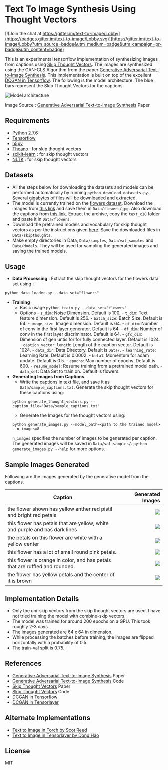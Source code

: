 # Text To Image Synthesis Using Thought Vectors

[![Join the chat at https://gitter.im/text-to-image/Lobby](https://badges.gitter.im/text-to-image/Lobby.svg)](https://gitter.im/text-to-image/Lobby?utm_source=badge&utm_medium=badge&utm_campaign=pr-badge&utm_content=badge)

This is an experimental tensorflow implementation of synthesizing images from captions using [Skip Thought Vectors][1]. The images are synthesized using the GAN-CLS Algorithm from the paper [Generative Adversarial Text-to-Image Synthesis][2]. This implementation is built on top of the excellent [DCGAN in Tensorflow][3]. The following is the model architecture. The blue bars represent the Skip Thought Vectors for the captions.

![Model architecture](http://i.imgur.com/dNl2HkZ.jpg)

Image Source : [Generative Adversarial Text-to-Image Synthesis][2] Paper

## Requirements

- Python 2.7.6
- [Tensorflow][4]
- [h5py][5]
- [Theano][6] : for skip thought vectors
- [scikit-learn][7] : for skip thought vectors
- [NLTK][8] : for skip thought vectors

## Datasets

- All the steps below for downloading the datasets and models can be performed automatically by running `python download_datasets.py`. Several gigabytes of files will be downloaded and extracted.
- The model is currently trained on the [flowers dataset][9]. Download the images from [this link][9] and save them in `Data/flowers/jpg`. Also download the captions from [this link][10]. Extract the archive, copy the `text_c10` folder and paste it in `Data/flowers`.
- Download the pretrained models and vocabulary for skip thought vectors as per the instructions given [here][13]. Save the downloaded files in `Data/skipthoughts`.
- Make empty directories in Data, `Data/samples`, `Data/val_samples` and `Data/Models`. They will be used for sampling the generated images and saving the trained models.

## Usage

- <b>Data Processing</b> : Extract the skip thought vectors for the flowers data set using :

```
python data_loader.py --data_set="flowers"
```

- <b>Training</b>
  - Basic usage `python train.py --data_set="flowers"`
  - Options - `z_dim`: Noise Dimension. Default is 100. - `t_dim`: Text feature dimension. Default is 256. - `batch_size`: Batch Size. Default is 64. - `image_size`: Image dimension. Default is 64. - `gf_dim`: Number of conv in the first layer generator. Default is 64. - `df_dim`: Number of conv in the first layer discriminator. Default is 64. - `gfc_dim`: Dimension of gen untis for for fully connected layer. Default is 1024. - `caption_vector_length`: Length of the caption vector. Default is 1024. - `data_dir`: Data Directory. Default is `Data/`. - `learning_rate`: Learning Rate. Default is 0.0002. - `beta1`: Momentum for adam update. Default is 0.5. - `epochs`: Max number of epochs. Default is 600. - `resume_model`: Resume training from a pretrained model path. - `data_set`: Data Set to train on. Default is flowers.
    <br>
- <b>Generating Images from Captions</b>
  - Write the captions in text file, and save it as `Data/sample_captions.txt`. Generate the skip thought vectors for these captions using:
  ```
  python generate_thought_vectors.py --caption_file="Data/sample_captions.txt"
  ```
  - Generate the Images for the thought vectors using:
  ```
  python generate_images.py --model_path=<path to the trained model> --n_images=8
  ```
  `n_images` specifies the number of images to be generated per caption. The generated images will be saved in `Data/val_samples/`. `python generate_images.py --help` for more options.

## Sample Images Generated

Following are the images generated by the generative model from the captions.

| Caption                                                                      |                    Generated Images |
| ---------------------------------------------------------------------------- | ----------------------------------: |
| the flower shown has yellow anther red pistil and bright red petals          | ![](http://i.imgur.com/SknZ3Sg.jpg) |
| this flower has petals that are yellow, white and purple and has dark lines  | ![](http://i.imgur.com/8zsv9Nc.jpg) |
| the petals on this flower are white with a yellow center                     | ![](http://i.imgur.com/vvzv1cE.jpg) |
| this flower has a lot of small round pink petals.                            | ![](http://i.imgur.com/w0zK1DC.jpg) |
| this flower is orange in color, and has petals that are ruffled and rounded. | ![](http://i.imgur.com/VfBbRP1.jpg) |
| the flower has yellow petals and the center of it is brown                   | ![](http://i.imgur.com/IAuOGZY.jpg) |

## Implementation Details

- Only the uni-skip vectors from the skip thought vectors are used. I have not tried training the model with combine-skip vectors.
- The model was trained for around 200 epochs on a GPU. This took roughly 2-3 days.
- The images generated are 64 x 64 in dimension.
- While processing the batches before training, the images are flipped horizontally with a probability of 0.5.
- The train-val split is 0.75.

## References

- [Generative Adversarial Text-to-Image Synthesis][2] Paper
- [Generative Adversarial Text-to-Image Synthesis][11] Code
- [Skip Thought Vectors][1] Paper
- [Skip Thought Vectors][12] Code
- [DCGAN in Tensorflow][3]
- [DCGAN in Tensorlayer][15]

## Alternate Implementations

- [Text to Image in Torch by Scot Reed][11]
- [Text to Image in Tensorlayer by Dong Hao][16]

## License

MIT

[1]: http://arxiv.org/abs/1506.06726
[2]: http://arxiv.org/abs/1605.05396
[3]: https://github.com/carpedm20/DCGAN-tensorflow
[4]: https://github.com/tensorflow/tensorflow
[5]: http://www.h5py.org/
[6]: https://github.com/Theano/Theano
[7]: http://scikit-learn.org/stable/index.html
[8]: http://www.nltk.org/
[9]: http://www.robots.ox.ac.uk/~vgg/data/flowers/102/
[10]: https://drive.google.com/file/d/0B0ywwgffWnLLcms2WWJQRFNSWXM/view
[11]: https://github.com/reedscot/icml2016
[12]: https://github.com/ryankiros/skip-thoughts
[13]: https://github.com/ryankiros/skip-thoughts#getting-started
[14]: https://bitbucket.org/paarth_neekhara/texttomimagemodel/raw/74a4bbaeee26fe31e148a54c4f495694680e2c31/latest_model_flowers_temp.ckpt
[15]: https://github.com/zsdonghao/dcgan
[16]: https://github.com/zsdonghao/text-to-image
